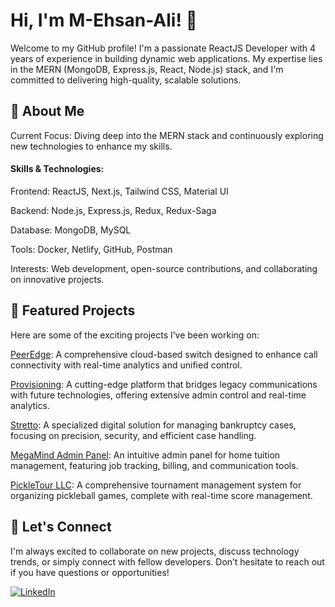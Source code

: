 <h1>Hi, I'm M-Ehsan-Ali! 👋</h1>

Welcome to my GitHub profile! I'm a passionate ReactJS Developer with 4 years of experience in building dynamic web applications. My expertise lies in the MERN (MongoDB, Express.js, React, Node.js) stack, and I'm committed to delivering high-quality, scalable solutions.

<h2>🚀 About Me</h2>
Current Focus: Diving deep into the MERN stack and continuously exploring new technologies to enhance my skills.

<h4>Skills & Technologies:</h4>

Frontend: ReactJS, Next.js, Tailwind CSS, Material UI

Backend: Node.js, Express.js, Redux, Redux-Saga

Database: MongoDB, MySQL

Tools: Docker, Netlify, GitHub, Postman

Interests: Web development, open-source contributions, and collaborating on innovative projects.


<h2>🌟 Featured Projects</h2>

Here are some of the exciting projects I’ve been working on:

<a href="https://hcc-dev.peeredge.com/auth/login" target="_blank">PeerEdge</a>: A comprehensive cloud-based switch designed to enhance call connectivity with real-time analytics and unified control.

<a href="https://prov-dev.peeredge.com/" target="_blank">Provisioning</a>: A cutting-edge platform that bridges legacy communications with future technologies, offering extensive admin control and real-time analytics.

<a href="https://www.stretto.com/" target="_blank">Stretto</a>: A specialized digital solution for managing bankruptcy cases, focusing on precision, security, and efficient case handling.

<a href="https://megamind-admin.netlify.app/" target="blank">MegaMind Admin Panel</a>: An intuitive admin panel for home tuition management, featuring job tracking, billing, and communication tools.

<a href="https://www.pickletour.com/" target="_blank">PickleTour LLC</a>: A comprehensive tournament management system for organizing pickleball games, complete with real-time score management.

<h2>🤝 Let's Connect</h2>

I'm always excited to collaborate on new projects, discuss technology trends, or simply connect with fellow developers. Don’t hesitate to reach out if you have questions or opportunities!

<a href="https://www.linkedin.com/in/ehsan-ali-135291120/" target="_blank"><img src="https://img.shields.io/badge/LinkedIn-Connect-blue?logo=linkedin&style=flat" alt="LinkedIn"></a>
